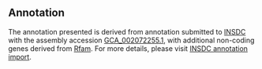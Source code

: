 

Annotation
----------

The annotation presented is derived from annotation submitted to
[INSDC](http://www.insdc.org) with the assembly accession
[GCA\_002072255.1](http://www.ebi.ac.uk/ena/data/view/GCA_002072255.1),
with additional non-coding genes derived from
[Rfam](http://rfam.xfam.org/). For more details, please visit [INSDC
annotation
import](http://ensemblgenomes.org/info/data/insdc_annotation).
